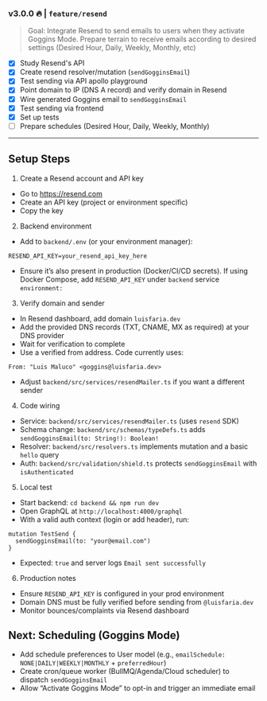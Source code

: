 ### v3.0.0 🔥 | `feature/resend`
> Goal: Integrate Resend to send emails to users when they activate Goggins Mode. Prepare terrain to receive emails according to desired settings (Desired Hour, Daily, Weekly, Monthly, etc)

- [X] Study Resend's API
- [X] Create resend resolver/mutation (`sendGogginsEmail`)
- [X] Test sending via API apollo playground
- [X] Point domain to IP (DNS A record) and verify domain in Resend
- [X] Wire generated Goggins email to `sendGogginsEmail`
- [X] Test sending via frontend
- [X] Set up tests
- [ ] Prepare schedules (Desired Hour, Daily, Weekly, Monthly)

---

## Setup Steps

1) Create a Resend account and API key
- Go to https://resend.com
- Create an API key (project or environment specific)
- Copy the key

2) Backend environment
- Add to `backend/.env` (or your environment manager):
```
RESEND_API_KEY=your_resend_api_key_here
```
- Ensure it’s also present in production (Docker/CI/CD secrets). If using Docker Compose, add `RESEND_API_KEY` under `backend` service `environment:`

3) Verify domain and sender
- In Resend dashboard, add domain `luisfaria.dev`
- Add the provided DNS records (TXT, CNAME, MX as required) at your DNS provider
- Wait for verification to complete
- Use a verified from address. Code currently uses:
```
From: "Luis Maluco" <goggins@luisfaria.dev>
```
- Adjust `backend/src/services/resendMailer.ts` if you want a different sender

4) Code wiring
- Service: `backend/src/services/resendMailer.ts` (uses `resend` SDK)
- Schema change: `backend/src/schemas/typeDefs.ts` adds `sendGogginsEmail(to: String!): Boolean!`
- Resolver: `backend/src/resolvers.ts` implements mutation and a basic `hello` query
- Auth: `backend/src/validation/shield.ts` protects `sendGogginsEmail` with `isAuthenticated`

5) Local test
- Start backend: `cd backend && npm run dev`
- Open GraphQL at `http://localhost:4000/graphql`
- With a valid auth context (login or add header), run:
```
mutation TestSend {
  sendGogginsEmail(to: "your@email.com")
}
```
- Expected: `true` and server logs `Email sent successfully`

6) Production notes
- Ensure `RESEND_API_KEY` is configured in your prod environment
- Domain DNS must be fully verified before sending from `@luisfaria.dev`
- Monitor bounces/complaints via Resend dashboard

## Next: Scheduling (Goggins Mode)
- Add schedule preferences to User model (e.g., `emailSchedule: NONE|DAILY|WEEKLY|MONTHLY` + `preferredHour`)
- Create cron/queue worker (BullMQ/Agenda/Cloud scheduler) to dispatch `sendGogginsEmail`
- Allow “Activate Goggins Mode” to opt-in and trigger an immediate email

